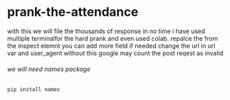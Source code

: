 # prank-the-attendance
with this we will file the thousands of response in no time i have used multiple terminalfor the hard prank and even used colab.
repalce the <id> from the inspect elemnt
you can add more field if needed
change the url in url var and user_agent without this google may count the post reqest as invalid
###### we will need names package
```pip install names```
